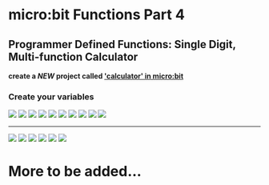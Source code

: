 # micro:bit Functions Part 4
## Programmer Defined Functions: Single Digit, Multi-function Calculator

**create a *NEW* project called ['calculator' in micro:bit](https://makecode.microbit.org/)**

### Create your variables
![](https://github.com/SAYbaw/Gotham/blob/main/images/microbit/calculator/00.png)
![](https://github.com/SAYbaw/Gotham/blob/main/images/microbit/calculator/01.png)
![](https://github.com/SAYbaw/Gotham/blob/main/images/microbit/calculator/02.png)
![](https://github.com/SAYbaw/Gotham/blob/main/images/microbit/calculator/03.png)
![](https://github.com/SAYbaw/Gotham/blob/main/images/microbit/calculator/04.png)
![](https://github.com/SAYbaw/Gotham/blob/main/images/microbit/calculator/05.png)
![](https://github.com/SAYbaw/Gotham/blob/main/images/microbit/calculator/06.png)
![](https://github.com/SAYbaw/Gotham/blob/main/images/microbit/calculator/07.png)
![](https://github.com/SAYbaw/Gotham/blob/main/images/microbit/calculator/08.png)
![](https://github.com/SAYbaw/Gotham/blob/main/images/microbit/calculator/09.png)

---

![](https://github.com/SAYbaw/Gotham/blob/main/images/microbit/calculator/10.png)
![](https://github.com/SAYbaw/Gotham/blob/main/images/microbit/calculator/11.png)
![](https://github.com/SAYbaw/Gotham/blob/main/images/microbit/calculator/12.png)
![](https://github.com/SAYbaw/Gotham/blob/main/images/microbit/calculator/13.png)
![](https://github.com/SAYbaw/Gotham/blob/main/images/microbit/calculator/14.png)
![](https://github.com/SAYbaw/Gotham/blob/main/images/microbit/calculator/15.png)

# More to be added...
